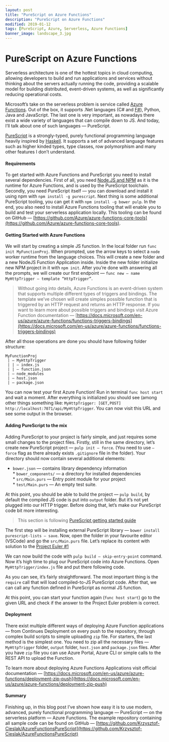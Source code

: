 ```yaml
---
layout: post
title: "PureScript on Azure Functions"
description: "PureScript on Azure Functions"
modified: 2019-01-12
tags: [PureScript, Azure, Serverless, Azure Functions]
banner_image: landscape_3.jpg
---
```


# PureScript on Azure Functions

Serverless architecture is one of the hottest topics in cloud computing,
allowing developers to build and run applications and services without thinking
about the servers actually running the code, providing a scalable model for
building distributed, event-driven systems, as well as significantly reducing
operational costs.

Microsoft’s take on the serverless problem is service called [Azure
Functions](https://docs.microsoft.com/en-us/azure/azure-functions/). Out of the
box, it supports .Net languages (C# and [F#](https://fsharp.org/)), Python, Java
and JavaScript. The last one is very important, as nowadays there exist a wide
variety of languages that can compile down to JS. And today, I’ll talk about one
of such languages — PureScript.

[PureScript](http://www.purescript.org/) is a strongly-typed, purely functional
programming language heavily inspired by [Haskell](https://www.haskell.org/). It
supports a set of advanced language features such as higher kinded types, type
classes, row polymorphism and many other features I don’t understand.

<!--more-->

#### Requirements

To get started with Azure Functions and PureScript you need to install several
dependencies. First of all, you need [Node.JS and NPM](http://nodejs.org/) as it
is the runtime for Azure Functions, and is used by the PureScript toolchain.
Secondly, you need PureScript itself — you can download and install it using npm
with `npm install -g purescript`. Next thing is some additional PureScript
tooling, you can get it with `npm install -g bower pulp`. In the end, you also
need to install Azure Functions tooling that will enable you to build and test
your serverless application locally. This tooling can be found on GitHub —
[https://github.com/Azure/azure-functions-core-tools](https://github.com/Azure/azure-functions-core-tools).

#### Getting Started with Azure Functions

We will start by creating a simple JS function. In the local folder run `func
init MyFunctionProj`. When prompted, use the arrow keys to select a `node`
worker runtime from the language choices. This will create a new folder and a
new NodeJS Function Application inside. Inside the new folder initialize new NPM
project in it with `npm init`. After you’re done with answering all the prompts,
we will create our first endpoint — `func new — name MyHttpTrigger — template
“HttpTrigger”`.

> Without going into details, Azure Functions is an event-driven system that
> supports multiple different types of triggers and bindings. The template we’ve
chosen will create simples possible function that is triggered by an HTTP
request and returns an HTTP response. If you want to learn more about possible
triggers and bindings visit Azure Function documentation —
[https://docs.microsoft.com/en-us/azure/azure-functions/functions-triggers-bindings](https://docs.microsoft.com/en-us/azure/azure-functions/functions-triggers-bindings)

After all those operations are done you should have following folder structure:

    MyFunctionProj
     | — MyHttpTrigger
     | | — index.js
     | | — function.json
     | — node_modules
     | — host.json
     | — package.json

You can now test your first Azure Function! Run in terminal `func host start`
and wait a moment. After everything is initialized you should see (among other
things something like: `MyHttpTrigger: [GET,POST]
http://localhost:7071/api/MyHttpTrigger`. You can now visit this URL and see
some output in the browser.

#### Adding PureScript to the mix

Adding PureScript to your project is fairly simple, and just requires some small
changes to the project files. Firstly, still in the same directory, let’s create
new PureScript project — `pulp init — force`. (You need to use `— force` flag as
there already exists `.gitignore` file in the folder). Your directory should now
contain several additional elements:

* `bower.json` — contains library dependency information<br> *
`bower_components/` — a directory for installed dependencies<br> *
`src/Main.purs` — Entry point module for your project<br> * `test/Main.purs` —
An empty test suite.

At this point, you should be able to build the project — `pulp build`, by
default the compiled JS code is put into `output` folder. But it’s not yet
plugged into our HTTP trigger. Before doing that, let’s make our PureScript code
bit more interesting.

> This section is following [PureScript getting started
> guide](https://github.com/purescript/documentation/blob/master/guides/Getting-Started.md)

The first step will be installing external PureScript library — `bower install
purescript-lists — save`. Now, open the folder in your favourite editor (VSCode)
and go the `src/Main.purs` file. Let’s replace its content with solution to the
[Project Euler #1](https://projecteuler.net/problem=1)

We can now build the code with `pulp build — skip-entry-point` command. Now it’s
high time to plug our PureScript code into Azure Functions. Open
`MyHttpTrigger/index.js` file and put there following code.

As you can see, it’s fairly straightforward. The most important thing is the
`require` call that will load compiled-to-JS PureScript code. After that, we can
call any function defined in PureScript as normal JS function.

At this point, you can start your function again (`func host start`) go to the
given URL and check if the answer to the Project Euler problem is correct.

#### Deployment

There exist multiple different ways of deploying Azure Function applications —
from Continues Deployment on every push to the repository, through complex build
scripts to simple uploading `zip` file. For starters, the last method is the
simplest one. You need to zip all the necessary files — `MyHttpTrigger` folder,
`output` folder, `host.json` and `package.json` files. After you have `zip` file
you can use Azure Portal, Azure CLI or simple calls to the REST API to upload
the Function.

To learn more about deploying Azure Functions Applications visit official
documentation —
[https://docs.microsoft.com/en-us/azure/azure-functions/deployment-zip-push](https://docs.microsoft.com/en-us/azure/azure-functions/deployment-zip-push)

#### Summary

Finishing up, in this blog post I’ve shown how easy it is to use modern,
advanced, purely functional programming language — PureScript — on the
serverless platform — Azure Functions. The example repository containing all
sample code can be found on GitHub —
[https://github.com/Krzysztof-Cieslak/AzureFunctionsPureScript](https://github.com/Krzysztof-Cieslak/AzureFunctionsPureScript)
